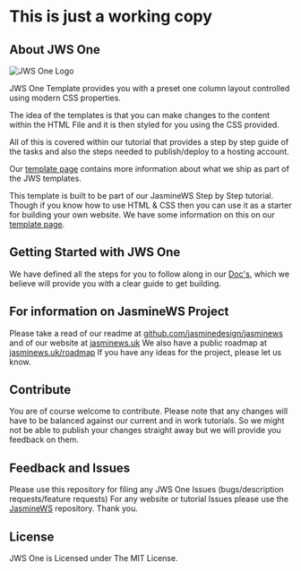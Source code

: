 
# This is just a working copy

## About JWS One

![JWS One Logo](https://jasminews.uk/github/jwsone.svg)

JWS One Template provides you with a preset one column layout controlled using modern CSS properties.

The idea of the templates is that you can make changes to the content within the HTML File and it is then styled for you using the CSS provided.

All of this is covered within our tutorial that provides a step by step guide of the tasks and also the steps needed to publish/deploy to a hosting account.

Our [template page](https://jasminews.uk/templates/ "jasminews.uk/templates/") contains more information about what we ship as part of the JWS templates.

This template is built to be part of our JasmineWS Step by Step tutorial. Though if you know how to use HTML & CSS then you can use it as a starter for building your own website. We have some information on this on our [template page](https://jasminews.uk/templates/ "jasminews.uk/templates/").

## Getting Started with JWS One
We have defined all the steps for you to follow along in our [Doc's](https://jasminews.uk/docs/ "jasminews.uk/docs/"), which we believe will provide you with a clear guide to get building.

## For information on JasmineWS Project
Please take a read of our readme at [github.com/jasminedesign/jasminews](https://github.com/jasminedesign/jasminews "github.com/jasminedesign/jasminews") and of our website at [jasminews.uk](https://jasminews.uk/ "jasminews.uk")
We also have a public roadmap at [jasminews.uk/roadmap](https://jasminews.uk/roadmap/ "jasminews.uk/roadmap")
If you have any ideas for the project, please let us know.

## Contribute
You are of course welcome to contribute. Please note that any changes will have to be balanced against our current and in work tutorials. So we might not be able to publish your changes straight away but we will provide you feedback on them.

## Feedback and Issues
Please use this repository for filing any JWS One Issues (bugs/description requests/feature requests)
For any website or tutorial Issues please use the [JasmineWS](https://github.com/jasminedesign/jasminews/ "github.com/jasminedesign/jasminews/") repository.
Thank you.

## License
JWS One is Licensed under The MIT License.

